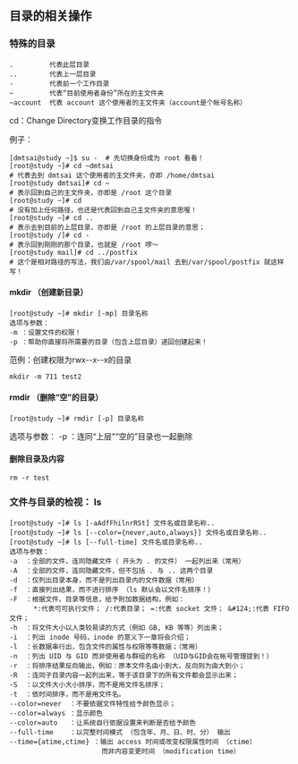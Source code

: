 
## 目录的相关操作
### 特殊的目录
    .         代表此层目录
    ..        代表上一层目录
    -         代表前一个工作目录
    ~         代表“目前使用者身份”所在的主文件夹
    ~account  代表 account 这个使用者的主文件夹（account是个帐号名称）

cd：Change Directory变换工作目录的指令

例子：

    [dmtsai@study ~]$ su -  # 先切换身份成为 root 看看！
    [root@study ~]# cd ~dmtsai
    # 代表去到 dmtsai 这个使用者的主文件夹，亦即 /home/dmtsai
    [root@study dmtsai]# cd ~
    # 表示回到自己的主文件夹，亦即是 /root 这个目录
    [root@study ~]# cd
    # 没有加上任何路径，也还是代表回到自己主文件夹的意思喔！
    [root@study ~]# cd ..
    # 表示去到目前的上层目录，亦即是 /root 的上层目录的意思；
    [root@study /]# cd -
    # 表示回到刚刚的那个目录，也就是 /root 啰～
    [root@study mail]# cd ../postfix
    # 这个是相对路径的写法，我们由/var/spool/mail 去到/var/spool/postfix 就这样写！
    
#### mkdir （创建新目录）

    [root@study ~]# mkdir [-mp] 目录名称
    选项与参数：
    -m ：设置文件的权限！
    -p ：帮助你直接将所需要的目录（包含上层目录）递回创建起来！

范例：创建权限为rwx--x--x的目录


```
mkdir -m 711 test2
```
#### rmdir （删除“空”的目录）

```
[root@study ~]# rmdir [-p] 目录名称
```

选项与参数：
-p ：连同“上层”“空的”目录也一起删除

####  删除目录及内容

```
rm -r test
```
### 文件与目录的检视： ls
    [root@study ~]# ls [-aAdfFhilnrRSt] 文件名或目录名称..
    [root@study ~]# ls [--color={never,auto,always}] 文件名或目录名称..
    [root@study ~]# ls [--full-time] 文件名或目录名称..
    选项与参数：
    -a  ：全部的文件，连同隐藏文件（ 开头为 . 的文件） 一起列出来（常用）
    -A  ：全部的文件，连同隐藏文件，但不包括 . 与 .. 这两个目录
    -d  ：仅列出目录本身，而不是列出目录内的文件数据（常用）
    -f  ：直接列出结果，而不进行排序 （ls 默认会以文件名排序！）
    -F  ：根据文件、目录等信息，给予附加数据结构，例如：
          *:代表可可执行文件； /:代表目录； =:代表 socket 文件； &#124;:代表 FIFO 文件；
    -h  ：将文件大小以人类较易读的方式（例如 GB, KB 等等）列出来；
    -i  ：列出 inode 号码，inode 的意义下一章将会介绍；
    -l  ：长数据串行出，包含文件的属性与权限等等数据；（常用）
    -n  ：列出 UID 与 GID 而非使用者与群组的名称 （UID与GID会在帐号管理提到！）
    -r  ：将排序结果反向输出，例如：原本文件名由小到大，反向则为由大到小；
    -R  ：连同子目录内容一起列出来，等于该目录下的所有文件都会显示出来；
    -S  ：以文件大小大小排序，而不是用文件名排序；
    -t  ：依时间排序，而不是用文件名。
    --color=never  ：不要依据文件特性给予颜色显示；
    --color=always ：显示颜色
    --color=auto   ：让系统自行依据设置来判断是否给予颜色
    --full-time    ：以完整时间模式 （包含年、月、日、时、分） 输出
    --time={atime,ctime} ：输出 access 时间或改变权限属性时间 （ctime）
                           而非内容变更时间 （modification time）

  
